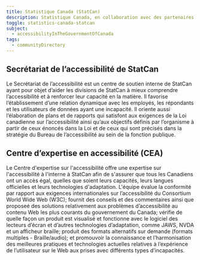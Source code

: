 ```yaml
---
title: Statistique Canada (StatCan)
description: Statistique Canada, en collaboration avec des partenaires d'Emploi et D&eacute;veloppement social Canada, continuera d'&eacute;laborer et de diffuser des produits permettant de mieux comprendre les exp&eacute;riences des Canadiens en mati&egrave;re d'accessibilit&eacute;. Le <a href="https://www.statcan.gc.ca/fr/themes-debut/accessibilite">carrefour de donn&eacute;es sur l'accessibilit&eacute;</a> offre un emplacement centralis&eacute; de sujets li&eacute;s &agrave; l'accessibilit&eacute; et &agrave; l'incapacit&eacute; par le biais de tableaux de donn&eacute;es, d'articles, d'infographies et d'outils interactifs de visualisation de donn&eacute;es.
toggle: statistics-canada-statcan
subject:
  - accessibilityInTheGovernmentOfCanada
tags:
  - communityDirectory
---
```


<div class="row wb-eqht">
<div class="col-md-6">
<h2 class="h3">Secr&eacute;tariat de l&rsquo;accessibilit&eacute; de StatCan</h2>

Le Secrétariat de l’accessibilité est un centre de soutien interne de StatCan ayant pour objet d’aider les divisions de StatCan à mieux comprendre l’accessibilité et à renforcer leur capacité en la matière. Il favorise l’établissement d’une relation dynamique avec les employés, les répondants et les utilisateurs de données ayant une incapacité. Il oriente aussi l’élaboration de plans et de rapports qui satisfont aux exigences de la Loi canadienne sur l’accessibilité ainsi qu’aux objectifs définis par l’organisme à partir de ceux énoncés dans la Loi et de ceux qui sont précisés dans la stratégie du Bureau de l’accessibilité au sein de la fonction publique.

</div>
<div class="col-md-6">
<h2 class="h3">Centre d&rsquo;expertise en accessibilit&eacute; (CEA)</h2>

Le Centre d'expertise sur l'accessibilité offre une expertise sur l'accessibilité à l'interne à StatCan afin de s'assurer que tous les Canadiens ont un accès égal, quelles que soient leurs capacités, leurs langues officielles et leurs technologies d'adaptation. L'équipe évalue la conformité par rapport aux exigences internationales sur l’accessibilité du Consortium World Wide Web (W3C); fournit des conseils et des commentaires ainsi que proposeé des solutions relativement aux problèmes d’accessibilité au contenu Web les plus courants du gouvernement du Canada; vérifie de quelle façon un produit est visualisé et fonctionne avec le logiciel des lecteurs d’écran et d’autres technologies d’adaptation, comme JAWS, NVDA et un afficheur braille; produit des formats alternatifs sur demande (formats multiples - Braille/audio); et promouvoir la connaissance et l’harmonisation des meilleures pratiques et technologies actuelles relatives à l’expérience de l’utilisateur sur le Web aux prises avec différents types d’incapacités.

</div>
</div>
